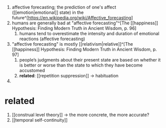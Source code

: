 1. affective forecasting; the prediction of one's affect ([[emotion|emotional]] state) in the future^[https://en.wikipedia.org/wiki/Affective_forecasting]
2. humans are generally bad at "affective forecasting"^[The [[happiness]] Hypothesis: Finding Modern Truth in Ancient Wisdom, p. 96]
	1. humans tend to overestimate the intensity and duration of emotional reactions (affective forecasting)
3. "affective forecasting" is mostly [[relativism|relative]]^[The [[happiness]] Hypothesis: Finding Modern Truth in Ancient Wisdom, p. 97]
	1. people’s judgments about their present state are based on whether it is better or worse than the state to which they have become accustomed
	2. **related**: [[repetition suppression]] → habituation
4. 

# related
1. [[construal level theory]] → the more concrete, the more accurate?
2. [[temporal self-continuity]]